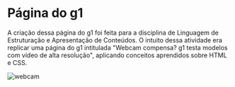 # Página do g1
 A criação dessa página do g1 foi feita para a disciplina de Linguagem de Estruturação e Apresentação de Conteúdos. O intuito dessa atividade era replicar uma página do g1 intitulada "Webcam compensa? g1 testa modelos com vídeo de alta resolução", aplicando conceitos aprendidos sobre HTML e CSS.

 ![webcam](https://github.com/user-attachments/assets/f221531b-b618-481e-be00-de58c6606238)

